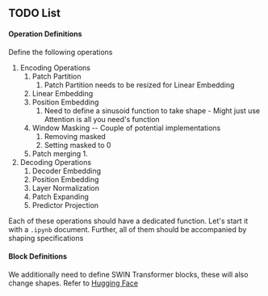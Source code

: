 ## TODO List

#### Operation Definitions

Define the following operations
1. Encoding Operations
   1. Patch Partition
      1. Patch Partition needs to be resized for Linear Embedding
   2. Linear Embedding
   3. Position Embedding
      1. Need to define a sinusoid function to take shape - Might just use Attention is all you need's function
   4. Window Masking -- Couple of potential implementations
      1. Removing masked
      2. Setting masked to 0
   5. Patch merging
      1. 
2. Decoding Operations
   1. Decoder Embedding
   2. Position Embedding
   3. Layer Normalization
   4. Patch Expanding
   5. Predictor Projection

Each of these operations should have a dedicated function. Let's start it with a ```.ipynb``` document.
Further, all of them should be accompanied by shaping specifications

#### Block Definitions

We additionally need to define SWIN Transformer blocks, these will also change shapes. Refer to [Hugging Face]()

